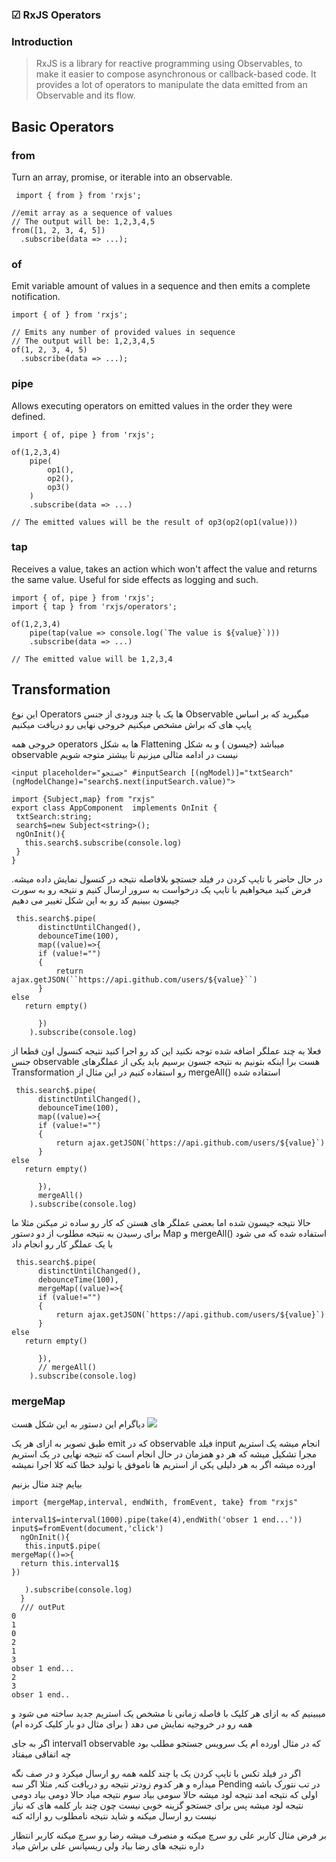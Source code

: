 ### ☑ RxJS Operators 

 ### Introduction
 > RxJS is a library for reactive programming using Observables, to make it easier to compose asynchronous or callback-based code.
 It provides a lot of operators to manipulate the data emitted from an Observable and its flow.
  
   ## Basic Operators
   ### from
   Turn an array, promise, or iterable into an observable.
  ```
   import { from } from 'rxjs';

//emit array as a sequence of values
// The output will be: 1,2,3,4,5
from([1, 2, 3, 4, 5])
    .subscribe(data => ...);
 ```
  ### of
  Emit variable amount of values in a sequence and then emits a complete notification.
  ```
  import { of } from 'rxjs';

// Emits any number of provided values in sequence
// The output will be: 1,2,3,4,5
of(1, 2, 3, 4, 5)
    .subscribe(data => ...);
```
     
### pipe
Allows executing operators on emitted values in the order they were defined.
```
import { of, pipe } from 'rxjs';

of(1,2,3,4)
    pipe(
        op1(),
        op2(),
        op3()
    )
    .subscribe(data => ...)

// The emitted values will be the result of op3(op2(op1(value)))
```

### tap
Receives a value, takes an action which won't affect the value and returns the same value.
Useful for side effects as logging and such.
```
import { of, pipe } from 'rxjs';
import { tap } from 'rxjs/operators';

of(1,2,3,4)
    pipe(tap(value => console.log(`The value is ${value}`)))
    .subscribe(data => ...)

// The emitted value will be 1,2,3,4
```
 ## Transformation
 این نوع Operators ها یک یا چند ورودی از جنس Observable میگیرید که بر اساس پایپ های که براش مشخص میکنیم خروجی نهایی رو دریافت میکنیم
 
 خروجی همه operators  ها به شکل Flattening میباشد (جیسون )  و به شکل observable نیست در ادامه مثالی میزنیم تا بیشتر متوجه شویم
 ```
 <input placeholder="جستجو" #inputSearch [(ngModel)]="txtSearch" (ngModelChange)="search$.next(inputSearch.value)">
 ```
 ```
 import {Subject,map} from "rxjs"
 export class AppComponent  implements OnInit {
  txtSearch:string;
  search$=new Subject<string>();
  ngOnInit(){
    this.search$.subscribe(console.log)
  }
}
```
در حال حاضر با تایپ کردن در فیلد جستچو بلافاصله نتیجه در کنسول نمایش داده میشه. فرض کنید میخواهیم با تایپ یک درخواست به سرور ارسال کنیم و نتیجه رو به سورت جیسون ببینیم
کد رو به این شکل تغییر می دهیم
```
 this.search$.pipe(
      distinctUntilChanged(),
      debounceTime(100),
      map((value)=>{
      if (value!="")
      {
          return ajax.getJSON(``https://api.github.com/users/${value}``)
      }
else
   return empty()

      })
    ).subscribe(console.log)
```
فعلا به چند عملگر اضافه شده توجه نکنید این کد رو اجرا کنید نتیجه کنسول اون قطعا از جنس observable  هست برا اینکه بتونیم به نتیجه جسون برسیم باید یکی از عملگرهای Transformation   رو استفاده کنیم در این مثال از  mergeAll()  استفاده شده
```
 this.search$.pipe(
      distinctUntilChanged(),
      debounceTime(100),
      map((value)=>{
      if (value!="")
      {
          return ajax.getJSON(`https://api.github.com/users/${value}`)
      }
else
   return empty()

      }),
      mergeAll()
    ).subscribe(console.log)
```
حالا نتیجه جیسون شده اما بعضی عملگر های هستن که کار رو ساده تر میکنن مثلا ما برای رسیدن به نتیجه مطلوب از دو دستور Map و mergeAll()   استفاده شده که می شود با یک عملگر کار رو انجام داد
```
 this.search$.pipe(
      distinctUntilChanged(),
      debounceTime(100),
      mergeMap((value)=>{
      if (value!="")
      {
          return ajax.getJSON(`https://api.github.com/users/${value}`)
      }
else
   return empty()

      }),
      // mergeAll()
    ).subscribe(console.log)
```
### mergeMap
دیاگرام این دستور به این شکل هست 
![](https://s6.uupload.ir/files/mergemap_vd2w.png)

طبق تصویر به ازای هر یک emit  که در observable  فیلد input  انجام میشه یک استریم مجرا تشکیل میشه که هر دو همزمان در حال انجام است که نتیجه نهایی در یک استریم اورده میشه اگر به هر دلیلی یکی از استریم ها ناموفق یا تولید خطا کنه کلا اجرا نمیشه

بیایم چند مثال بزنیم
```
import {mergeMap,interval, endWith, fromEvent, take} from "rxjs"

interval1$=interval(1000).pipe(take(4),endWith('obser 1 end...'))
input$=fromEvent(document,'click')
  ngOnInit(){
   this.input$.pipe(
mergeMap(()=>{ 
  return this.interval1$
})

   ).subscribe(console.log)
  }
  /// outPut
0
1
0
2
1
3
obser 1 end...
2
3
obser 1 end..
```
میبینیم که به ازای هر کلیک  با فاصله زمانی نا مشخص  یک استریم جدید ساخته می شود و همه رو در خروجیه نمایش می دهد ( برای مثال دو بار کلیک کرده ام)
 
 اگر به جای interval1  observable  که در مثال اورده ام   یک سرویس جستجو مطلب بود چه اتفاقی میفتاد
 
 اگر در فیلد تکس با تایپ کردن یک یا چند کلمه همه رو ارسال میکرد و در صف نگه میداره و هر کدوم زودتر نتیجه رو دریافت کنه, 
 مثلا اگر سه  Pending  در تب نتورک باشه اولی که نتیجه امد نتیجه لود میشه حالا سومی بیاد سوم نتیجه میاد حالا دومی بیاد دومی نتیجه لود میشه
 پس برای جستجو گزینه خوبی نیست چون چند بار کلمه های که نیاز نیست رو ارسال میکنه و شاید نتیجه نامطلوب رو ارائه کنه
 
 بر فرض مثال کاربر علی رو سرچ میکنه و منصرف میشه رضا رو سرچ میکنه کاربر انتظار داره نتیجه های رضا بیاد ولی ریسپانس علی براش میاد
